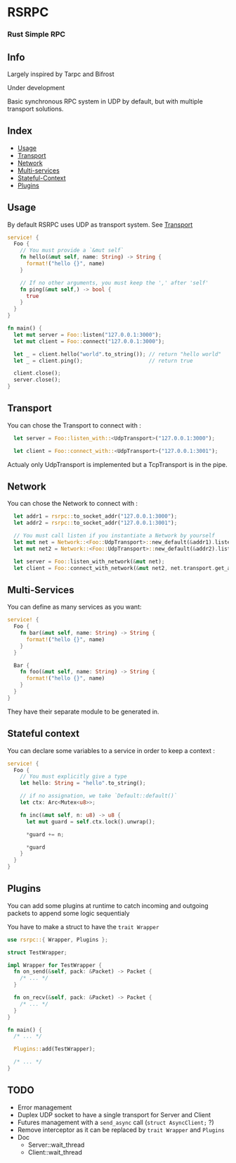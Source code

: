 # RSRPC

### Rust Simple RPC

## Info

Largely inspired by Tarpc and Bifrost

Under development

Basic synchronous RPC system in UDP by default, but with multiple transport solutions.

## Index

* [Usage](#usage)
* [Transport](#transport)
* [Network](#network)
* [Multi-services](#multi-services)
* [Stateful-Context](#stateful-context)
* [Plugins](#plugins)

## Usage

By default RSRPC uses UDP as transport system. See [Transport](#transport)

```rust
service! {
  Foo {
    // You must provide a `&mut self`
    fn hello(&mut self, name: String) -> String {
      format!("hello {}", name)
    }

    // If no other arguments, you must keep the ',' after 'self'
    fn ping(&mut self,) -> bool {
      true
    }
  }
}

fn main() {
  let mut server = Foo::listen("127.0.0.1:3000");
  let mut client = Foo::connect("127.0.0.1:3000");

  let _ = client.hello("world".to_string()); // return "hello world"
  let _ = client.ping();                     // return true

  client.close();
  server.close();
}
```

## Transport

You can chose the Transport to connect with :

```rust
  let server = Foo::listen_with::<UdpTransport>("127.0.0.1:3000");

  let client = Foo::connect_with::<UdpTransport>("127.0.0.1:3001");
```

Actualy only UdpTransport is implemented but a TcpTransport is in the pipe.

## Network

You can chose the Network to connect with :

```rust
  let addr1 = rsrpc::to_socket_addr("127.0.0.1:3000");
  let addr2 = rsrpc::to_socket_addr("127.0.0.1:3001");

  // You must call listen if you instantiate a Network by yourself
  let mut net = Network::<Foo::UdpTransport>::new_default(&addr1).listen();
  let mut net2 = Network::<Foo::UdpTransport>::new_default(&addr2).listen();

  let server = Foo::listen_with_network(&mut net);
  let client = Foo::connect_with_network(&mut net2, net.transport.get_addr());
```

## Multi-Services

You can define as many services as you want:

```rust
service! {
  Foo {
    fn bar(&mut self, name: String) -> String {
      format!("hello {}", name)
    }
  }

  Bar {
    fn foo(&mut self, name: String) -> String {
      format!("hello {}", name)
    }
  }
}
```

They have their separate module to be generated in.

## Stateful context

You can declare some variables to a service in order to keep a context :

```rust
service! {
  Foo {
    // You must explicitly give a type
    let hello: String = "hello".to_string();

    // if no assignation, we take `Default::default()`
    let ctx: Arc<Mutex<u8>>;

    fn inc(&mut self, n: u8) -> u8 {
      let mut guard = self.ctx.lock().unwrap();

      *guard += n;

      *guard
    }
  }
}
```

## Plugins

You can add some plugins at runtime to catch incoming and outgoing packets to append some logic sequentialy

You have to make a struct to have the `trait Wrapper`

```rust
use rsrpc::{ Wrapper, Plugins };

struct TestWrapper;

impl Wrapper for TestWrapper {
  fn on_send(&self, pack: &Packet) -> Packet {
    /* ... */
  }

  fn on_recv(&self, pack: &Packet) -> Packet {
    /* ... */
  }
}

fn main() {
  /* ... */

  Plugins::add(TestWrapper);

  /* ... */
}
```


## TODO

- Error management
- Duplex UDP socket to have a single transport for Server and Client
- Futures management with a `send_async` call (`struct AsyncClient;` ?)
- Remove interceptor as it can be replaced by `trait Wrapper` and `Plugins`
- Doc
  - Server::wait_thread
  - Client::wait_thread
